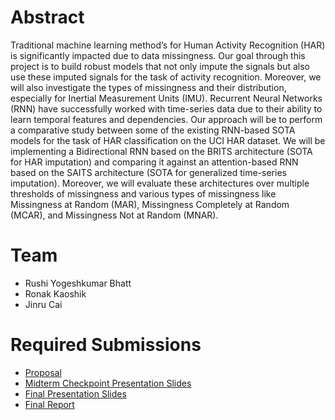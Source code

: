 # Abstract

Traditional machine learning method’s for Human Activity Recognition (HAR) is significantly impacted due to data missingness. Our goal through this project is to build robust models that not only impute the signals but also use these imputed signals for the task of activity recognition. Moreover, we will also investigate the types of missingness and their distribution, especially for Inertial Measurement Units (IMU). Recurrent Neural Networks (RNN) have successfully worked with time-series data due to their ability to learn temporal features and dependencies. Our approach will be to perform a comparative study between some of the existing RNN-based SOTA models for the task of HAR classification on the UCI HAR dataset. We will be implementing a Bidirectional RNN based on the BRITS architecture (SOTA for HAR imputation) and comparing it against an attention-based RNN based on the SAITS architecture (SOTA for generalized time-series imputation). Moreover, we will evaluate these architectures over multiple thresholds of missingness and various types of missingness like Missingness at Random (MAR), Missingness Completely at Random (MCAR), and Missingness Not at Random (MNAR).


# Team

* Rushi Yogeshkumar Bhatt
* Ronak Kaoshik
* Jinru Cai

# Required Submissions

* [Proposal](https://github.com/RushiBhatt007/ece209as_project/blob/main/docs/proposal.md)
* [Midterm Checkpoint Presentation Slides](https://github.com/RushiBhatt007/ece209as_project/blob/main/docs/Midterm_checkpoint_presentation.pdf)
* [Final Presentation Slides](http://)
* [Final Report](report)

